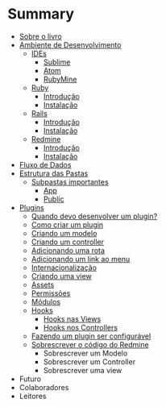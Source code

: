 # Summary

* [Sobre o livro](README.md)
* [Ambiente de Desenvolvimento](chapters/ambiente_de_desenvolvimento.md)
   * [IDEs](chapters/ambiente_de_desenvolvimento/ides.md)
       * [Sublime](chapters/ambiente_de_desenvolvimento/ides/sublime.md)
       * [Atom](chapters/ambiente_de_desenvolvimento/ides/atom.md)
       * [RubyMine](chapters/ambiente_de_desenvolvimento/ides/rubymine.md)
   * [Ruby](chapters/ambiente_de_desenvolvimento/ruby.md)
       * [Introdução](chapters/ambiente_de_desenvolvimento/ruby/introducao.md)
       * [Instalação](chapters/ambiente_de_desenvolvimento/ruby/instalacao.md)
   * [Rails](chapters/ambiente_de_desenvolvimento/rails.md)
       * [Introdução](chapters/ambiente_de_desenvolvimento/rails/introducao.md)
       * [Instalação](chapters/ambiente_de_desenvolvimento/rails/instalacao.md)
   * [Redmine](chapters/ambiente_de_desenvolvimento/redmine.md)
       * [Introdução](chapters/ambiente_de_desenvolvimento/redmine/introducao.md)
       * [Instalação](chapters/ambiente_de_desenvolvimento/redmine/instalacao.md)
* [Fluxo de Dados](chapters/fluxo_de_dados.md)
* [Estrutura das Pastas](chapters/estrutura_das_pastas.md)
   * [Subpastas importantes](chapters/estrutura_de_pastas/subpastas_importantes.md)
       * [App](chapters/estrutura_de_pastas/subpastas_importantes/app.md)
       * [Public](chapters/estrutura_de_pastas/subpastas_importantes/public.md)
* [Plugins](chapters/plugins.md)
   * [Quando devo desenvolver um plugin?](chapters/plugins/quando_devo_desenvolver_um_plugin.md)
   * [Como criar um plugin](chapters/plugins/como_criar_um_plugin.md)
   * [Criando um modelo](chapters/plugins/criando_um_modelo.md)
   * [Criando um controller](chapters/plugins/criando_um_controller.md)
   * [Adicionando uma rota](chapters/plugins/adicionando_uma_rota.md)
   * [Adicionando um link ao menu](chapters/plugins/adicionando_um_link_ao_menu.md)
   * [Internacionalização](chapters/plugins/internacionalizacao.md)
   * [Criando uma view](chapters/plugins/criando_uma_view.md)
   * [Assets](chapters/plugins/assets.md)
   * [Permissões](chapters/plugins/permissoes.md)
   * [Módulos](chapters/plugins/modulos.md)
   * [Hooks](chapters/plugins/hooks.md)
       * [Hooks nas Views](chapters/plugins/hooks/hooks_nas_views.md)
       * [Hooks nos Controllers](chapters/plugins/hooks/hooks_nos_controllers.md)
   * [Fazendo um plugin ser configurável](chapters/plugins/fazendo_um_plugin_ser_configuravel.md)
   * [Sobrescrever o código do Redmine](chapters/plugins/sobrescrever_o_codigo_do_redmine.md)
       * Sobrescrever um Modelo
       * Sobrescrever um Controller
       * Sobrescrever uma view
* Futuro
* Colaboradores
* Leitores

